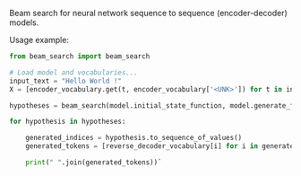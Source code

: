 Beam search for neural network sequence to sequence (encoder-decoder) models.


Usage example:

```python
from beam_search import beam_search

# Load model and vocabularies...
input_text = "Hello World !"
X = [encoder_vocabulary.get(t, encoder_vocabulary['<UNK>']) for t in input_text.split()]

hypotheses = beam_search(model.initial_state_function, model.generate_function, X, decoder_vocabulary['<S>'], decoder_vocabulary['</S>'])

for hypothesis in hypotheses:

    generated_indices = hypothesis.to_sequence_of_values()
    generated_tokens = [reverse_decoder_vocabulary[i] for i in generated_indices]

    print(" ".join(generated_tokens))`
```
